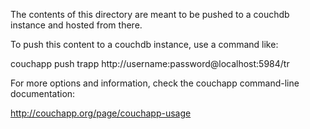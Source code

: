 The contents of this directory are meant to be pushed to a couchdb instance and hosted from there.

To push this content to a couchdb instance, use a command like:

couchapp push trapp http://username:password@localhost:5984/tr

For more options and information, check the couchapp command-line documentation:

http://couchapp.org/page/couchapp-usage
